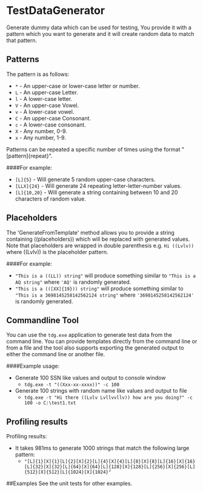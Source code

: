 TestDataGenerator
=================

Generate dummy data which can be used for testing, You provide it with a pattern which you want to generate and it will create 
random data to match that pattern.


## Patterns
The pattern is as follows:
- `*` - An upper-case or lower-case letter or number.
- `L` - An upper-case Letter.
- `l` - A lower-case letter.
- `V` - An upper-case Vowel.
- `v` - A lower-case vowel.
- `C` - An upper-case Consonant.
- `c` - A lower-case consonant.
- `X` - Any number, 0-9.
- `x` - Any number, 1-9.

Patterns can be repeated a specific number of times using the format "[pattern]{repeat}".  

####For example:
- `[L]{5}` - Will generate 5 random upper-case characters.
- `[LLX]{24}`  - Will generate 24 repeating letter-letter-number values.
- `[L]{10,20}` - Will generate a string containing between 10 and 20 characters of random value.


## Placeholders
The 'GenerateFromTemplate' method allows you to provide a string containing ((placeholders)) which will be replaced with generated values.  Note that placeholders are 
wrapped in double parenthesis e.g. `Hi ((Lvlv))` where ((Lvlv)) is the placeholder pattern.

####For example: 
- `"This is a ((LL)) string"` will produce something similar to `"This is a AQ string"` where `'AQ'` is randomly generated.
- `"This is a (([XX]{19})) string"` will produce something similar to `"This is a 3698145258142562124 string"` where `'3698145258142562124'` is randomly generated.

## Commandline Tool
You can use the `tdg.exe` application to generate test data from the command line.  You can provide templates directly from the command line or from a file and 
the tool also supports exporting the generated output to either the command line or another file.

####Example usage:
- Generate 100 SSN like values and output to console window
  - `tdg.exe -t "((Xxx-xx-xxxx))" -c 100`
- Generate 100 strings with random name like values and output to file 
  - `tdg.exe -t "Hi there ((Lvlv Lvllvvllv)) how are you doing?" -c 100 -o C:\test1.txt`


## Profiling results
Profiling results:
- It takes 981ms to generate 1000 strings that match the following large pattern:
  - `"[L]{1}[X]{1}[L]{2}[X]{2}[L]{4}[X]{4}[L]{8}[X]{8}[L]{16}[X]{16}[L]{32}[X]{32}[L]{64}[X]{64}[L]{128}[X]{128}[L]{256}[X]{256}[L]{512}[X]{512}[L]{1024}[X]{1024}"`


##Examples
See the unit tests for other examples.